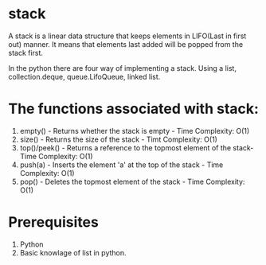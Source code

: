 # stack

A stack is a linear data structure that keeps elements in LIFO(Last in first out) manner. It means that elements last added will be popped from the stack first.

In the python there are four way of implementing a stack. Using a list, collection.deque, queue.LifoQueue, linked list.

# The functions associated with stack:

1. empty() - Returns whether the stack is empty - Time Complexity: O(1)
2. size() - Returns the size of the stack - Timt Complexity: O(1)
3. top()/peek() - Returns a reference to the topmost element of the stack- Time Complexity: O(1)
4. push(a) - Inserts the element 'a' at the top of the stack - Time Complexity: O(1)
5. pop() - Deletes the topmost element of the stack - Time Complexity: O(1)

# Prerequisites

1. Python
2. Basic knowlage of list in python.